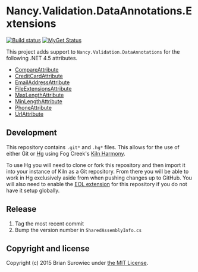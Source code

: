 # Nancy.Validation.DataAnnotations.Extensions

[![Build status](https://ci.appveyor.com/api/projects/status/k5r5yhlca6cl79i6?svg=true)](https://ci.appveyor.com/project/xt0rted/nancy-validation-dataannotations-extensions)
[![MyGet Status](https://img.shields.io/myget/13degrees/vpre/Nancy.Validation.DataAnnotations.Extensions.svg?style=flat&label=myget)](http://www.myget.org/f/13degrees)

This project adds support to `Nancy.Validation.DataAnnotations` for the following .NET 4.5 attributes.

- [CompareAttribute](http://msdn.microsoft.com/en-us/library/System.ComponentModel.DataAnnotations.CompareAttribute.aspx)
- [CreditCardAttribute](http://msdn.microsoft.com/en-us/library/System.ComponentModel.DataAnnotations.CreditCardAttribute.aspx)
- [EmailAddressAttribute](http://msdn.microsoft.com/en-us/library/System.ComponentModel.DataAnnotations.EmailAddressAttribute.aspx)
- [FileExtensionsAttribute](http://msdn.microsoft.com/en-us/library/System.ComponentModel.DataAnnotations.FileExtensionsAttribute.aspx)
- [MaxLengthAttribute](http://msdn.microsoft.com/en-us/library/System.ComponentModel.DataAnnotations.MaxLengthAttribute.aspx)
- [MinLengthAttribute](http://msdn.microsoft.com/en-us/library/System.ComponentModel.DataAnnotations.MinLengthAttribute.aspx)
- [PhoneAttribute](http://msdn.microsoft.com/en-us/library/System.ComponentModel.DataAnnotations.PhoneAttribute.aspx)
- [UrlAttribute](http://msdn.microsoft.com/en-us/library/System.ComponentModel.DataAnnotations.UrlAttribute.aspx)


## Development

This repository contains `.git*` and `.hg*` files. This allows for the use of either Git or [Hg](http://mercurial.selenic.com/) using Fog Creek's [Kiln Harmony](http://www.fogcreek.com/kiln/).

To use Hg you will need to clone or fork this repository and then import it into your instance of Kiln as a Git repository. From there you will be able to work in Hg exclusively aside from when pushing changes up to GitHub. You will also need to enable the [EOL extension](http://mercurial.selenic.com/wiki/EolExtension) for this repository if you do not have it setup globally.


## Release

1. Tag the most recent commit
2. Bump the version number in `SharedAssemblyInfo.cs`


## Copyright and license

Copyright (c) 2015 Brian Surowiec under [the MIT License](LICENSE).